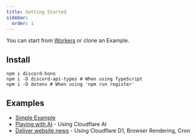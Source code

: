 ```yaml
---
title: Getting Started
sidebar:
  order: 1
---
```


You can start from [Workers](https://developers.cloudflare.com/workers/get-started/guide/) or clone an Example.

## Install

```shell
npm i discord-hono
npm i -D discord-api-types # When using TypeScript
npm i -D dotenv # When using 'npm run register'
```

## Examples

- [Simple Example](https://github.com/LuisFun/discord-hono-example)
- [Playing with AI](https://github.com/LuisFun/discord-bot-cloudflare-ai) - Using Cloudflare AI
- [Deliver website news](https://github.com/LuisFun/discord-bot-hoyo-news) - Using Cloudflare D1, Browser Rendering, Cron
